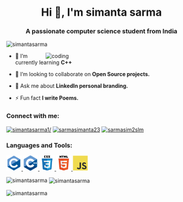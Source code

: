 <h1 align="center">Hi 👋, I'm simanta sarma</h1>
<h3 align="center">A passionate computer science student from India</h3>

<p align="left"> <img src="https://komarev.com/ghpvc/?username=simantasarma&label=Profile%20views&color=0e75b6&style=flat" alt="simantasarma" /> </p>
<img align="right" alt="coding" width="400" src="https://user-images.githubusercontent.com/55389276/140866485-8fb1c876-9a8f-4d6a-98dc-08c4981eaf70.gif">   


- 🌱 I’m currently learning **C++**

- 👯 I’m looking to collaborate on **Open Source projects.**

- 💬 Ask me about **LinkedIn personal branding.**

- ⚡ Fun fact **I write Poems.**

<h3 align="left">Connect with me:</h3>
<p align="left">
<a href="https://linkedin.com/in/simantasarma1/" target="blank"><img align="center" src="https://raw.githubusercontent.com/rahuldkjain/github-profile-readme-generator/master/src/images/icons/Social/linked-in-alt.svg" alt="simantasarma1/" height="30" width="40" /></a>
<a href="https://www.leetcode.com/sarmasimanta23" target="blank"><img align="center" src="https://raw.githubusercontent.com/rahuldkjain/github-profile-readme-generator/master/src/images/icons/Social/leet-code.svg" alt="sarmasimanta23" height="30" width="40" /></a>
<a href="https://auth.geeksforgeeks.org/user/sarmasim2slm" target="blank"><img align="center" src="https://raw.githubusercontent.com/rahuldkjain/github-profile-readme-generator/master/src/images/icons/Social/geeks-for-geeks.svg" alt="sarmasim2slm" height="30" width="40" /></a>
</p>

<h3 align="left">Languages and Tools:</h3>
<p align="left"> <a href="https://www.cprogramming.com/" target="_blank" rel="noreferrer"> <img src="https://raw.githubusercontent.com/devicons/devicon/master/icons/c/c-original.svg" alt="c" width="40" height="40"/> </a> <a href="https://www.w3schools.com/cpp/" target="_blank" rel="noreferrer"> <img src="https://raw.githubusercontent.com/devicons/devicon/master/icons/cplusplus/cplusplus-original.svg" alt="cplusplus" width="40" height="40"/> </a> <a href="https://www.w3schools.com/css/" target="_blank" rel="noreferrer"> <img src="https://raw.githubusercontent.com/devicons/devicon/master/icons/css3/css3-original-wordmark.svg" alt="css3" width="40" height="40"/> </a> <a href="https://www.w3.org/html/" target="_blank" rel="noreferrer"> <img src="https://raw.githubusercontent.com/devicons/devicon/master/icons/html5/html5-original-wordmark.svg" alt="html5" width="40" height="40"/> </a> <a href="https://developer.mozilla.org/en-US/docs/Web/JavaScript" target="_blank" rel="noreferrer"> <img src="https://raw.githubusercontent.com/devicons/devicon/master/icons/javascript/javascript-original.svg" alt="javascript" width="40" height="40"/> </a> </p>

<p><img align="left" src="https://github-readme-stats.vercel.app/api/top-langs?username=simantasarma&show_icons=true&locale=en&layout=compact" alt="simantasarma" /></p>

<p>&nbsp;<img align="center" src="https://github-readme-stats.vercel.app/api?username=simantasarma&show_icons=true&locale=en" alt="simantasarma" /></p>

<p><img align="center" src="https://github-readme-streak-stats.herokuapp.com/?user=simantasarma&" alt="simantasarma" /></p>






<!---
SimantaSarma/SimantaSarma is a ✨ special ✨ repository because its `README.md` (this file) appears on your GitHub profile.
You can click the Preview link to take a look at your changes.
--->
